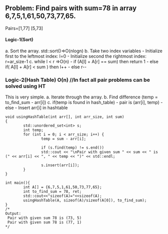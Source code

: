 ## Problem: Find pairs with sum=78 in array 6,7,5,1,61,50,73,77,65.
Pairs=[1,77] [5,73]

#### Logic-1(Sort)
  a. Sort the array.          std::sort()=>O(nlogn)
  b. Take two index variables
     - Initialize first to the leftmost index: l=0
     - Initialize second  the rightmost index:  r=ar_size-1
  c. while l < r                                        =>O(n)
     - if (A[l] + A[r] == sum)  then return 1
     - else if( A[l] + A[r] <  sum )  then l++
     - else r--
       
### Logic-2(Hash Table)      O(n)      //In fact all pair problems can be solved using HT
This is very simple. 
  a. Iterate through the array.
  b. Find difference (temp = to_find_sum - arr[i])
  c. if(temp is found in hash_table)
      - pair is (arr[i], temp)
    - else
      - Insert arr[i] in hashtable

```
void usingHashTable(int arr[], int arr_size, int sum)
{
        std::unordered_set<int> s;
        int temp;
        for (int i = 0; i < arr_size; i++) {
                temp = sum - arr[i];

                if (s.find(temp) != s.end())
                std::cout << "\nPair with given sum " << sum << " is (" << arr[i] << ", " << temp << ")" << std::endl;

                s.insert(arr[i]);
        }
}

int main(){
        int A[] = {6,7,5,1,61,50,73,77,65};
        int to_find_sum = 78, ret;
        std::cout<<"sizeof(A)="<<sizeof(A);
        usingHashTable(A, sizeof(A)/sizeof(A[0]), to_find_sum);
}
/*
Output:
 Pair with given sum 78 is (73, 5)
 Pair with given sum 78 is (77, 1)
*/
```
